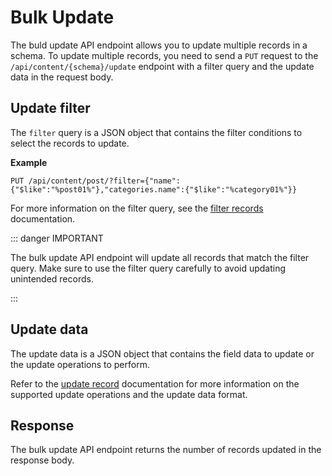 # Bulk Update

The buld update API endpoint allows you to update multiple records in a schema. To update multiple records, you need to send a `PUT` request to the `/api/content/{schema}/update` endpoint with a filter query and the update data in the request body.

## Update filter

The `filter` query is a JSON object that contains the filter conditions to select the records to update.

**Example**

```http
PUT /api/content/post/?filter={"name":{"$like":"%post01%"},"categories.name":{"$like":"%category01%"}}
```

For more information on the filter query, see the [filter records](/docs/backend/list-records.html#filter) documentation.

::: danger IMPORTANT

The bulk update API endpoint will update all records that match the filter query. Make sure to use the filter query carefully to avoid updating unintended records.

:::

## Update data

The update data is a JSON object that contains the field data to update or the update operations to perform.

Refer to the [update record](/docs/backend/update-record.html#update-data) documentation for more information on the supported update operations and the update data format.

## Response

The bulk update API endpoint returns the number of records updated in the response body.
